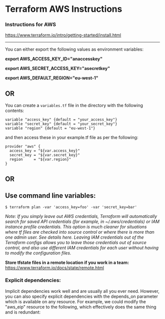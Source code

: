 # Terraform AWS Instructions

### Instructions for AWS

 https://www.terraform.io/intro/getting-started/install.html

---
You can either export the following values as environment variables:

**export AWS_ACCESS_KEY_ID="anaccesskey"**

**export AWS_SECRET_ACCESS_KEY="asecretkey"**

**export AWS_DEFAULT_REGION="eu-west-1"**

## OR

You can create a ```variables.tf``` file in the directory with the following contents:

```
variable "access_key" {default = "your_access_key"}
variable "secret_key" {default = "your_secret_key"}
variable "region" {default = "eu-west-1"}
```

and then access these in your example.tf file as per the following:

```
provider "aws" {
  access_key = "${var.access_key}"
  secret_key = "${var.secret_key}"
  region     = "${var.region}"
}
```
## OR
## Use command line variables:

```
$ terraform plan -var 'access_key=foo' -var 'secret_key=bar'
```

*Note: If you simply leave out AWS credentials, Terraform will automatically search for saved API credentials (for example, in ~/.aws/credentials) or IAM instance profile credentials. This option is much cleaner for situations where tf files are checked into source control or where there is more than one admin user. See details here. Leaving IAM credentials out of the Terraform configs allows you to leave those credentials out of source control, and also use different IAM credentials for each user without having to modify the configuration files.*


**Store tfstate files in a remote location if you work in a team:** https://www.terraform.io/docs/state/remote.html


### Explicit dependencies:

Implicit dependencies work well and are usually all you ever need. However, you can also specify explicit dependencies with the depends_on parameter which is available on any resource. For example, we could modify the "aws_eip" resource to the following, which effectively does the same thing and is redundant:
